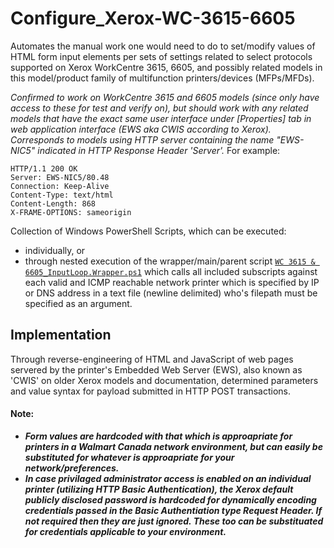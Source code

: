 # Configure_Xerox-WC-3615-6605
Automates the manual work one would need to do to set/modify values of HTML form input elements per sets of settings related to select protocols supported on Xerox WorkCentre 3615, 6605, and possibly related models in this model/product family of multifunction printers/devices (MFPs/MFDs).

*Confirmed to work on WorkCentre 3615 and 6605 models (since only have access to these for test and verify on), but should work with any related models that have the exact same user interface under [Properties] tab in web application interface (EWS aka CWIS according to Xerox). Corresponds to models using HTTP server containing the name "EWS-NIC5" indicated in HTTP Response Header 'Server'.*
For example:
```
HTTP/1.1 200 OK
Server: EWS-NIC5/80.48
Connection: Keep-Alive
Content-Type: text/html
Content-Length: 868
X-FRAME-OPTIONS: sameorigin
```


Collection of Windows PowerShell Scripts, which can be executed:
- individually, or
- through nested execution of the wrapper/main/parent script [`WC 3615 & 6605_InputLoop.Wrapper.ps1`](https://github.com/MStasiw/Configure_Xerox-WC-3615-6605/blob/0f1f700e294f2586c30502df497972b2ab577182/WC%203615%20&%206605_InputLoop.Wrapper.ps1) which calls all included subscripts against each valid and ICMP reachable network printer which is specified by IP or DNS address in a text file (newline delimited) who's filepath must be specified as an argument.

## Implementation ##
Through reverse-engineering of HTML and JavaScript of web pages servered by the printer's Embedded Web Server (EWS), also known as 'CWIS' on older Xerox models and documentation, determined parameters and value syntax for payload submitted in HTTP POST transactions.

#### Note: ####
 - ***Form values are hardcoded with that which is approapriate for printers in a Walmart Canada network environment, but can easily be substituted for whatever is approapriate for your network/preferences.***
 - ***In case privilaged administrator access is enabled on an individual printer (utilizing HTTP Basic Authentication), the Xerox default publicly disclosed password is hardcoded for dynamically encoding credentials passed in the Basic Authentiation type Request Header. If not required then they are just ignored. These too can be substituated for credentials applicable to your environment.***
